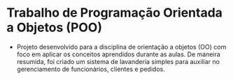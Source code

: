 # Trabalho de Programação Orientada a Objetos (POO)

* Projeto desenvolvido para a disciplina de orientação a objetos (OO) com foco em aplicar os conceitos aprendidos durante as aulas. De maneira resumida, foi criado um sistema
  de lavanderia simples para auxiliar no gerenciamento de funcionários, clientes e pedidos.  
